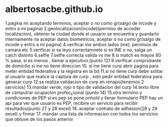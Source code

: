 # albertosacbe.github.io

1.pagina mi aceptando terminos, aceptar o no como gr(salgo de incode y entro a mi pagina)
2.geolocalizacion(incode)(permiso de acceder localizacion), obtener la ciudad donde el usuario se encuentra y guardarlo 
internamente
na aceptar datos biometricos, aceptar o no como gr(salgo de incode y entro a mi pagina)
4.verificar ine ambos lados (ine), permisos de camara etc
5.verificar si se leyo correctamnete si es INE o no, salga un catch distinto
6.selfie
7.selfie correcta valida vs ine
8.si match es mayoe 80 % pasa, si es menos , llamar a ejecutivo.(punto 12)
9.verificar comprobante de domicilio si ine no tiene direccion
10. si ine tiene curp abrir pagina para meter entidad federativa y la registra en la bd
11.si no tiene curp debe solitar al usuario que realice la captura de curp , solo pedir entidad
federativa para generar curp
12.se realiza validacion de curp en renapo(tenemos 2 servicios)
13.mandar verde, rojo o tipo de validacion del curp
14.texto libre de camputrar ocupacion profec¿sonal (punto 14)
15.otro termino y condiciones de PEP si es pep se pone onhold y llenar formulario PEP
hay un api para ver que usuario es PEP, recibire un servicio para recibir resultados(punto 27 y 28 excel)
16. aceptar contrato de adhesion(28 y 29 excel) y firmar
17. mandar una lista de informacion con todos los servicios que obtuve de los pasos anterior
